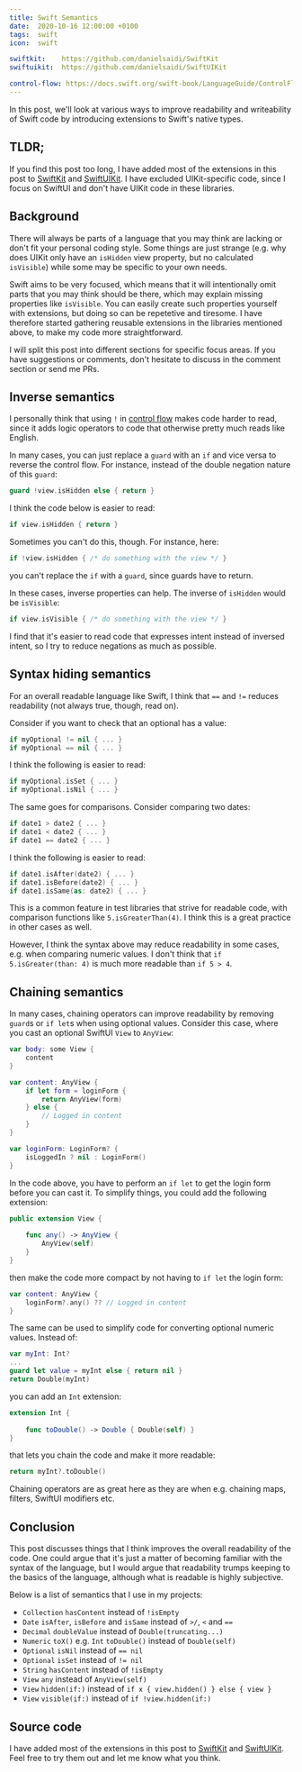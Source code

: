 ```yaml
---
title: Swift Semantics
date:  2020-10-16 12:00:00 +0100
tags:  swift
icon:  swift

swiftkit:    https://github.com/danielsaidi/SwiftKit
swiftuikit:  https://github.com/danielsaidi/SwiftUIKit

control-flow: https://docs.swift.org/swift-book/LanguageGuide/ControlFlow.html
---
```


In this post, we'll look at various ways to improve readability and writeability of Swift code by introducing extensions to Swift's native types.


## TLDR;

If you find this post too long, I have added most of the extensions in this post to [SwiftKit]({{page.swiftkit}}) and [SwiftUIKit]({{page.swiftuikit}}). I have excluded UIKit-specific code, since I focus on SwiftUI and don't have UIKit code in these libraries.


## Background

There will always be parts of a language that you may think are lacking or don't fit your personal coding style. Some things are just strange (e.g. why does UIKit only have an `isHidden` view property, but no calculated `isVisible`) while some may be specific to your own needs.

Swift aims to be very focused, which means that it will intentionally omit parts that you may think should be there, which may explain missing properties like `isVisible`. You can easily create such properties yourself with extensions, but doing so can be repetetive and tiresome. I have therefore started gathering reusable extensions in the libraries mentioned above, to make my code more straightforward.

I will split this post into different sections for specific focus areas. If you have suggestions or comments, don't hesitate to discuss in the comment section or send me PRs.


## Inverse semantics

I personally think that using `!` in [control flow]({{page.control-flow}}) makes code harder to read, since it adds logic operators to code that otherwise pretty much reads like English.

In many cases, you can just replace a `guard` with an `if` and vice versa to reverse the control flow. For instance, instead of the double negation nature of this `guard`:

```swift
guard !view.isHidden else { return }
```

I think the code below is easier to read:

```swift
if view.isHidden { return }
```

Sometimes you can't do this, though. For instance, here:

```swift
if !view.isHidden { /* do something with the view */ }
```

you can't replace the `if` with a `guard`, since guards have to return. 

In these cases, inverse properties can help. The inverse of `isHidden` would be `isVisible`:

```swift
if view.isVisible { /* do something with the view */ }
```

I find that it's easier to read code that expresses intent instead of inversed intent, so I try to reduce negations as much as possible.


## Syntax hiding semantics

For an overall readable language like Swift, I think that `==` and `!=` reduces readability (not always true, though, read on).

Consider if you want to check that an optional has a value:

```swift
if myOptional != nil { ... }
if myOptional == nil { ... }
```

I think the following is easier to read:

```swift
if myOptional.isSet { ... }
if myOptional.isNil { ... }
```

The same goes for comparisons. Consider comparing two dates:

```swift
if date1 > date2 { ... } 
if date1 < date2 { ... } 
if date1 == date2 { ... } 
```

I think the following is easier to read:

```swift
if date1.isAfter(date2) { ... }
if date1.isBefore(date2) { ... }
if date1.isSame(as: date2) { ... }
```

This is a common feature in test libraries that strive for readable code, with comparison functions like `5.isGreaterThan(4)`. I think this is a great practice in other cases as well.

However, I think the syntax above may reduce readability in some cases, e.g. when comparing numeric values. I don't think that `if 5.isGreater(than: 4)` is much more readable than `if 5 > 4`.


## Chaining semantics

In many cases, chaining operators can improve readability by removing `guard`s or `if let`s when using optional values. Consider this case, where you cast an optional SwiftUI `View` to `AnyView`:

```swift
var body: some View {
    content
}

var content: AnyView {
    if let form = loginForm {
        return AnyView(form)
    } else {
        // Logged in content
    }
}

var loginForm: LoginForm? {
    isLoggedIn ? nil : LoginForm()
}
```

In the code above, you have to perform an `if let` to get the login form before you can cast it. To simplify things, you could add the following extension:

```swift
public extension View {
    
    func any() -> AnyView {
        AnyView(self)
    }
}
```

then make the code more compact by not having to `if let` the login form:

```swift
var content: AnyView {
    loginForm?.any() ?? // Logged in content
}
```

The same can be used to simplify code for converting optional numeric values. Instead of:

```swift
var myInt: Int?
...
guard let value = myInt else { return nil }
return Double(myInt)
```

you can add an `Int` extension:

```swift
extension Int {
    
    func toDouble() -> Double { Double(self) }
}
```

that lets you chain the code and make it more readable:

```swift
return myInt?.toDouble()
```

Chaining operators are as great here as they are when e.g. chaining maps, filters, SwiftUI modifiers etc.


## Conclusion

This post discusses things that I think improves the overall readability of the code. One could argue that it's just a matter of becoming familiar with the syntax of the language, but I would argue that readability trumps keeping to the basics of the language, although what is readable is highly subjective.

Below is a list of semantics that I use in my projects:

* `Collection` `hasContent` instead of `!isEmpty`
* `Date` `isAfter`, `isBefore` and `isSame` instead of `>/`, `<` and `==`
* `Decimal` `doubleValue` instead of `Double(truncating...)`
* `Numeric` `toX()` e.g. `Int` `toDouble()` instead of `Double(self)`
* `Optional` `isNil` instead of `== nil`
* `Optional` `isSet` instead of `!= nil`
* `String` `hasContent` instead of `!isEmpty`
* `View` `any` instead of `AnyView(self)`
* `View` `hidden(if:)` instead of `if x { view.hidden() } else { view }`
* `View` `visible(if:)` instead of `if !view.hidden(if:)`


## Source code

I have added most of the extensions in this post to [SwiftKit]({{page.swiftkit}}) and [SwiftUIKit]({{page.swiftuikit}}). Feel free to try them out and let me know what you think.